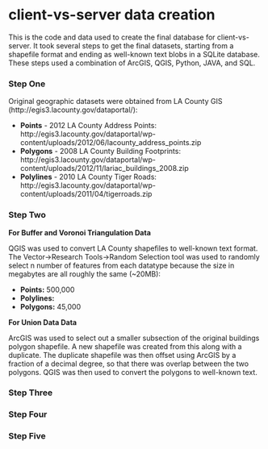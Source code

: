 client-vs-server data creation
==============================

This is the code and data used to create the final database for client-vs-server. It took several steps to get the final datasets, starting from a shapefile format and ending as well-known text blobs in a SQLite database. 
<br>
These steps used a combination of ArcGIS, QGIS, Python, JAVA, and SQL.

<h3>Step One</h3>
Original geographic datasets were obtained from LA County GIS (http://egis3.lacounty.gov/dataportal/):
<ul>
<li><b>Points</b> - 2012 LA County Address Points: http://egis3.lacounty.gov/dataportal/wp-content/uploads/2012/06/lacounty_address_points.zip</li>
<li><b>Polygons</b> - 2008 LA County Building Footprints: http://egis3.lacounty.gov/dataportal/wp-content/uploads/2012/11/lariac_buildings_2008.zip</li>
<li><b>Polylines</b> - 2010 LA County Tiger Roads: http://egis3.lacounty.gov/dataportal/wp-content/uploads/2011/04/tigerroads.zip</li>
</ul>
<h3>Step Two</h3>
<b>For Buffer and Voronoi Triangulation Data</b>
<p>QGIS was used to convert LA County shapefiles to well-known text format. The Vector->Research Tools->Random Selection tool was used to randomly select n number of
features from each datatype because the size in megabytes are all roughly the same (~20MB):
<ul>
<li><b>Points:</b> 500,000</li>
<li><b>Polylines:</b 150,000></li>
<li><b>Polygons:</b> 45,000</li>
</ul>
</p>

<b>For Union Data Data</b>
<p>ArcGIS was used to select out a smaller subsection of the original buildings polygon shapefile. A new shapefile was created from this along with a duplicate.
The duplicate shapefile was then offset using ArcGIS by a fraction of a decimal degree, so that there was overlap between the two polygons. QGIS was then used to
convert the polygons to well-known text.</p>

<h3>Step Three</h3>

<h3>Step Four</h3>

<h3>Step Five</h3>


